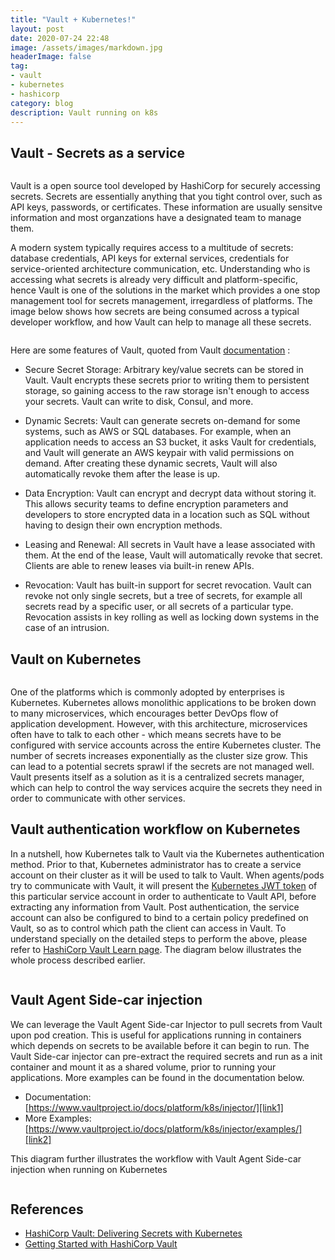 ```yaml
---
title: "Vault + Kubernetes!"
layout: post
date: 2020-07-24 22:48
image: /assets/images/markdown.jpg
headerImage: false
tag:
- vault
- kubernetes
- hashicorp
category: blog
description: Vault running on k8s
---
```


## Vault - Secrets as a service

<center>
<img align="center" src="/assets/images/vault_logo_1.png" alt="">
</center>


Vault is a open source tool developed by HashiCorp for securely accessing secrets. Secrets are essentially anything that you tight control over, such as API keys, passwords, or certificates. These information are usually sensitve information and most organzations have a designated team to manage them. 

A modern system typically requires access to a multitude of secrets: database credentials, API keys for external services, credentials for service-oriented architecture communication, etc. Understanding who is accessing what secrets is already very difficult and platform-specific, hence Vault is one of the solutions in the market which provides a one stop management tool for secrets management, irregardless of platforms. The image below shows how secrets are being consumed across a typical developer workflow, and how Vault can help to manage all these secrets.

<center>
<img align="center" src="/assets/images/vault_before_after.png" alt="">
</center>

Here are some features of Vault, quoted from Vault [documentation][vault-doc] :

[vault-doc]: https://www.vaultproject.io/docs/what-is-vault

* Secure Secret Storage: Arbitrary key/value secrets can be stored in Vault. Vault encrypts these secrets prior to writing them to persistent storage, so gaining access to the raw storage isn't enough to access your secrets. Vault can write to disk, Consul, and more.

* Dynamic Secrets: Vault can generate secrets on-demand for some systems, such as AWS or SQL databases. For example, when an application needs to access an S3 bucket, it asks Vault for credentials, and Vault will generate an AWS keypair with valid permissions on demand. After creating these dynamic secrets, Vault will also automatically revoke them after the lease is up.

* Data Encryption: Vault can encrypt and decrypt data without storing it. This allows security teams to define encryption parameters and developers to store encrypted data in a location such as SQL without having to design their own encryption methods.

* Leasing and Renewal: All secrets in Vault have a lease associated with them. At the end of the lease, Vault will automatically revoke that secret. Clients are able to renew leases via built-in renew APIs.

* Revocation: Vault has built-in support for secret revocation. Vault can revoke not only single secrets, but a tree of secrets, for example all secrets read by a specific user, or all secrets of a particular type. Revocation assists in key rolling as well as locking down systems in the case of an intrusion.



## Vault on Kubernetes

<center>
<img align="center" src="/assets/images/vault_kube.png" alt="">
</center>


One of the platforms which is commonly adopted by enterprises is Kubernetes. Kubernetes allows monolithic applications to be broken down to many microservices, which encourages better DevOps flow of application development. However, with this architecture, microservices often have to talk to each other - which means secrets have to be configured with service accounts across the entire Kubernetes cluster. The number of secrets increases exponentially as the cluster size grow. This can lead to a potential secrets sprawl if the secrets are not managed well. Vault presents itself as a solution as it is a centralized secrets manager, which can help to control the way services acquire the secrets they need in order to communicate with other services.

## Vault authentication workflow on Kubernetes

In a nutshell, how Kubernetes talk to Vault via the Kubernetes authentication method. Prior to that, Kubernetes administrator has to create a service account on their cluster as it will be used to talk to Vault. When agents/pods try to communicate with Vault, it will present the [Kubernetes JWT token][kube-token-doc] of this particular service account in order to authenticate to Vault API, before extracting any information from Vault. Post authentication, the service account can also be configured to bind to a certain policy predefined on Vault, so as to control which path the client can access in Vault. To understand specially on the detailed steps to perform the above, please refer to [HashiCorp Vault Learn page][vault-learn-page]. The diagram below illustrates the whole process described earlier.

<center>
<img align="center" src="/assets/images/Vault_arch.png" alt="">
</center>

[vault-learn-page]: https://learn.hashicorp.com/vault/identity-access-management/vault-agent-k8s
[kube-token-doc]: https://kubernetes.io/docs/reference/access-authn-authz/authentication/#service-account-tokens

## Vault Agent Side-car injection

We can leverage the Vault Agent Side-car Injector to pull secrets from Vault upon pod creation. This is useful for applications running in containers which depends on secrets to be available before it can begin to run. The Vault Side-car injector can pre-extract the required secrets and run as a init container and mount it as a shared volume, prior to running your applications. More examples can be found in the documentation below.

* Documentation: [https://www.vaultproject.io/docs/platform/k8s/injector/][link1]
* More Examples: [https://www.vaultproject.io/docs/platform/k8s/injector/examples/][link2]

[link1]: https://www.vaultproject.io/docs/platform/k8s/injector/
[link2]: https://www.vaultproject.io/docs/platform/k8s/injector/examples/

This diagram further illustrates the workflow with Vault Agent Side-car injection when running on Kubernetes
<center>
<img align="center" src="/assets/images/vault_arch_sidecar.png" alt="">
</center>

## References
* [HashiCorp Vault: Delivering Secrets with Kubernetes][link3]
* [Getting Started with HashiCorp Vault][link4]

[link3]: https://medium.com/hashicorp-engineering/hashicorp-vault-delivering-secrets-with-kubernetes-1b358c03b2a3
[link4]: https://medium.com/rafay-systems/getting-started-with-hashicorp-vault-ac9f67d7e519
